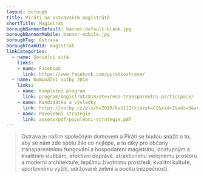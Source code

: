 ```yaml
---
layout: borough
title: Piráti na ostravském magistrátě
shortTitle: Magistrát
boroughBannerDefault: banner-default-blank.jpg
boroughBannerMobile: banner-mobile.jpg
boroughTag: Ostrava
boroughTeamUid: magistrat
linkCategories:
  - name: Sociální sítě
    links:
    - name: Facebook
      link: https://www.facebook.com/piratiostrava/
  - name: Komunální volby 2018
    links:
    - name: Kompletní program
      link: program/magistrat2018/otevrena-transparentni-participace/
    - name: Kandidátka a výsledky
      link: https://volby.cz/pls/kv2018/kv1111?xjazyk=CZ&xid=1&xdz=3&xnumnuts=8106&xobec=554821&xstat=0&xvyber=0
    - name: Povolební strategie
      link: assets/pdf/povolebni-strategie.pdf
---
```


> Ostrava je naším společným domovem a Piráti se budou snažit o to, aby se nám zde spolu žilo co nejlépe, a to díky pro občany transparentnímu fungování a hospodaření magistrátu, dostupným a kvalitním službám, efektivní dopravě, atraktivnímu veřejnému prostoru a moderní architektuře, lepšímu životnímu prostředí, kvalitní kultuře, sportovnímu vyžití, udržované zeleni a pocitu bezpečnosti.

<!--<section class="o-section o-section--spaceBot">
  <div class="o-section-inner">
    <div class="o-section-block">
      <div class="c-BasicPage">
        <div class="c-BasicPage-content">
          {% assign program = site.program | where: "campaignCategoryUid","magistrat2018" | sort: 'order' %}
          <div class="row small-up-3 medium-up-5 large-up-7">
            {% for item in program %}
              <div class="column column-block">
                <a href="{{ item.url | relative_url }}">
                  <img class="program-icon" src="{{ item.img | prepend: 'assets/img/' | relative_url }}" alt="{{item.shortTitle}}" />
                  <center>
                    <h6>{{item.shortTitle}}</h6>
                  </center>
                </a>
              </div>
            {% endfor %}
          </div>
        </div>
      </div>
    </div>
  </div>
</section>-->
